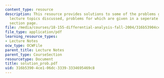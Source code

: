 ```yaml
---
content_type: resource
description: This resource provides solutions to some of the problems given for the
  lecture topics discussed, problems for which are given in a seperate file on the
  section page.
file: /media/courses/18-155-differential-analysis-fall-2004/316b53904ce106dc33393334695469c8_solution_prob.pdf
file_type: application/pdf
learning_resource_types:
- Lecture Notes
ocw_type: OCWFile
parent_title: Lecture Notes
parent_type: CourseSection
resourcetype: Document
title: solution_prob.pdf
uid: 316b5390-4ce1-06dc-3339-3334695469c8
---
```

